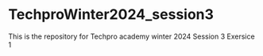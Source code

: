 # TechproWinter2024_session3
This is the repository for Techpro academy winter 2024 Session 3 Exersice 1
